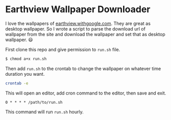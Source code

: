 # Earthview Wallpaper Downloader
I love the wallpapers of [earthview.withgoogle.com]. They are great as desktop wallpaper. So I wrote a script to parse the download url of wallpaper from the site and download the wallpaper and set that as desktop wallpaper. 😃

First clone this repo and give permission to `run.sh` file.
```sh
$ chmod a+x run.sh
```
Then add `run.sh` to the crontab to change the wallpaper on whatever time duration you want.
```sh
crontab -e
```
This will open an editor, add cron command to the editor, then save and exit.
```
0 * * * * /path/to/run.sh
```
This command will run `run.sh` hourly.

[earthview.withgoogle.com]: https://www.earthview.withgoogle.com
